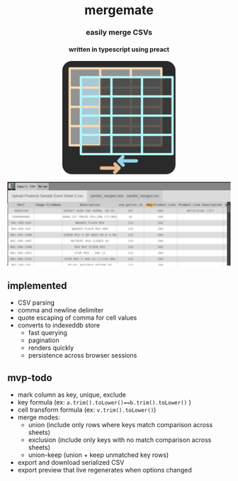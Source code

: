 <div align="center">

# mergemate
### easily merge CSVs
#### written in typescript using preact

<img height="256" width="256" src="./src/assets/icon.svg">
</div>

![img](./example.png)

## implemented
- CSV parsing
 - comma and newline delimiter
 - quote escaping of comma for cell values
 - converts to indexeddb store
   - fast querying
   - pagination
   - renders quickly
   - persistence across browser sessions

## mvp-todo
- mark column as key, unique, exclude
- key formula (ex: `a.trim().toLower()==b.trim().toLower()` ) 
- cell transform formula (ex: `v.trim().toLower()`)
- merge modes:
  - union (include only rows where keys match comparison across sheets)
  - exclusion (include only keys with no match comparison across sheets)
  - union-keep (union + keep unmatched key rows)
- export and download serialized CSV
- export preview that live regenerates when options changed